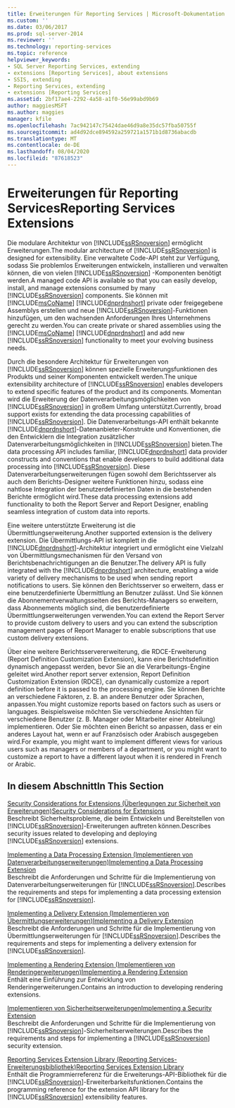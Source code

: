 ```yaml
---
title: Erweiterungen für Reporting Services | Microsoft-Dokumentation
ms.custom: ''
ms.date: 03/06/2017
ms.prod: sql-server-2014
ms.reviewer: ''
ms.technology: reporting-services
ms.topic: reference
helpviewer_keywords:
- SQL Server Reporting Services, extending
- extensions [Reporting Services], about extensions
- SSIS, extending
- Reporting Services, extending
- extensions [Reporting Services]
ms.assetid: 2bf17ae4-2292-4a58-a1f0-56e99abd9b69
author: maggiesMSFT
ms.author: maggies
manager: kfile
ms.openlocfilehash: 7ac942147c75424dae46d9a8e35dc57fba50755f
ms.sourcegitcommit: ad4d92dce894592a259721a1571b1d8736abacdb
ms.translationtype: MT
ms.contentlocale: de-DE
ms.lasthandoff: 08/04/2020
ms.locfileid: "87618523"
---
```

# <a name="reporting-services-extensions"></a><span data-ttu-id="b7d45-102">Erweiterungen für Reporting Services</span><span class="sxs-lookup"><span data-stu-id="b7d45-102">Reporting Services Extensions</span></span>
  <span data-ttu-id="b7d45-103">Die modulare Architektur von [!INCLUDE[ssRSnoversion](../../includes/ssrsnoversion-md.md)] ermöglicht Erweiterungen.</span><span class="sxs-lookup"><span data-stu-id="b7d45-103">The modular architecture of [!INCLUDE[ssRSnoversion](../../includes/ssrsnoversion-md.md)] is designed for extensibility.</span></span> <span data-ttu-id="b7d45-104">Eine verwaltete Code-API steht zur Verfügung, sodass Sie problemlos Erweiterungen entwickeln, installieren und verwalten können, die von vielen [!INCLUDE[ssRSnoversion](../../includes/ssrsnoversion-md.md)] -Komponenten benötigt werden.</span><span class="sxs-lookup"><span data-stu-id="b7d45-104">A managed code API is available so that you can easily develop, install, and manage extensions consumed by many [!INCLUDE[ssRSnoversion](../../includes/ssrsnoversion-md.md)] components.</span></span> <span data-ttu-id="b7d45-105">Sie können mit [!INCLUDE[msCoName](../../includes/msconame-md.md)] [!INCLUDE[dnprdnshort](../../includes/dnprdnshort-md.md)] private oder freigegebene Assemblys erstellen und neue [!INCLUDE[ssRSnoversion](../../includes/ssrsnoversion-md.md)]-Funktionen hinzufügen, um den wachsenden Anforderungen Ihres Unternehmens gerecht zu werden.</span><span class="sxs-lookup"><span data-stu-id="b7d45-105">You can create private or shared assemblies using the [!INCLUDE[msCoName](../../includes/msconame-md.md)] [!INCLUDE[dnprdnshort](../../includes/dnprdnshort-md.md)] and add new [!INCLUDE[ssRSnoversion](../../includes/ssrsnoversion-md.md)] functionality to meet your evolving business needs.</span></span>  
  
 <span data-ttu-id="b7d45-106">Durch die besondere Architektur für Erweiterungen von [!INCLUDE[ssRSnoversion](../../includes/ssrsnoversion-md.md)] können spezielle Erweiterungsfunktionen des Produkts und seiner Komponenten entwickelt werden.</span><span class="sxs-lookup"><span data-stu-id="b7d45-106">The unique extensibility architecture of [!INCLUDE[ssRSnoversion](../../includes/ssrsnoversion-md.md)] enables developers to extend specific features of the product and its components.</span></span> <span data-ttu-id="b7d45-107">Momentan wird die Erweiterung der Datenverarbeitungsmöglichkeiten von [!INCLUDE[ssRSnoversion](../../includes/ssrsnoversion-md.md)] in großem Umfang unterstützt.</span><span class="sxs-lookup"><span data-stu-id="b7d45-107">Currently, broad support exists for extending the data processing capabilities of [!INCLUDE[ssRSnoversion](../../includes/ssrsnoversion-md.md)].</span></span> <span data-ttu-id="b7d45-108">Die Datenverarbeitungs-API enthält bekannte [!INCLUDE[dnprdnshort](../../includes/dnprdnshort-md.md)]-Datenanbieter-Konstrukte und Konventionen, die den Entwicklern die Integration zusätzlicher Datenverarbeitungsmöglichkeiten in [!INCLUDE[ssRSnoversion](../../includes/ssrsnoversion-md.md)] bieten.</span><span class="sxs-lookup"><span data-stu-id="b7d45-108">The data processing API includes familiar, [!INCLUDE[dnprdnshort](../../includes/dnprdnshort-md.md)] data provider constructs and conventions that enable developers to build additional data processing into [!INCLUDE[ssRSnoversion](../../includes/ssrsnoversion-md.md)].</span></span> <span data-ttu-id="b7d45-109">Diese Datenverarbeitungserweiterungen fügen sowohl dem Berichtsserver als auch dem Berichts-Designer weitere Funktionen hinzu, sodass eine nahtlose Integration der benutzerdefinierten Daten in die bestehenden Berichte ermöglicht wird.</span><span class="sxs-lookup"><span data-stu-id="b7d45-109">These data processing extensions add functionality to both the Report Server and Report Designer, enabling seamless integration of custom data into reports.</span></span>  
  
 <span data-ttu-id="b7d45-110">Eine weitere unterstützte Erweiterung ist die Übermittlungserweiterung.</span><span class="sxs-lookup"><span data-stu-id="b7d45-110">Another supported extension is the delivery extension.</span></span> <span data-ttu-id="b7d45-111">Die Übermittlungs-API ist komplett in die [!INCLUDE[dnprdnshort](../../includes/dnprdnshort-md.md)]-Architektur integriert und ermöglicht eine Vielzahl von Übermittlungsmechanismen für den Versand von Berichtsbenachrichtigungen an die Benutzer.</span><span class="sxs-lookup"><span data-stu-id="b7d45-111">The delivery API is fully integrated with the [!INCLUDE[dnprdnshort](../../includes/dnprdnshort-md.md)] architecture, enabling a wide variety of delivery mechanisms to be used when sending report notifications to users.</span></span> <span data-ttu-id="b7d45-112">Sie können den Berichtsserver so erweitern, dass er eine benutzerdefinierte Übermittlung an Benutzer zulässt. Und Sie können die Abonnementverwaltungsseiten des Berichts-Managers so erweitern, dass Abonnements möglich sind, die benutzerdefinierte Übermittlungserweiterungen verwenden.</span><span class="sxs-lookup"><span data-stu-id="b7d45-112">You can extend the Report Server to provide custom delivery to users and you can extend the subscription management pages of Report Manager to enable subscriptions that use custom delivery extensions.</span></span>  
  
 <span data-ttu-id="b7d45-113">Über eine weitere Berichtsservererweiterung, die RDCE-Erweiterung (Report Definition Customization Extension), kann eine Berichtsdefinition dynamisch angepasst werden, bevor Sie an die Verarbeitungs-Engine geleitet wird.</span><span class="sxs-lookup"><span data-stu-id="b7d45-113">Another report server extension, Report Definition Customization Extension (RDCE), can dynamically customize a report definition before it is passed to the processing engine.</span></span> <span data-ttu-id="b7d45-114">Sie können Berichte an verschiedene Faktoren, z. B. an andere Benutzer oder Sprachen, anpassen.</span><span class="sxs-lookup"><span data-stu-id="b7d45-114">You might customize reports based on factors such as users or languages.</span></span> <span data-ttu-id="b7d45-115">Beispielsweise möchten Sie verschiedene Ansichten für verschiedene Benutzer (z. B. Manager oder Mitarbeiter einer Abteilung) implementieren. Oder Sie möchten einen Bericht so anpassen, dass er ein anderes Layout hat, wenn er auf Französisch oder Arabisch ausgegeben wird.</span><span class="sxs-lookup"><span data-stu-id="b7d45-115">For example, you might want to implement different views for various users such as managers or members of a department, or you might want to customize a report to have a different layout when it is rendered in French or Arabic.</span></span>  
  
## <a name="in-this-section"></a><span data-ttu-id="b7d45-116">In diesem Abschnitt</span><span class="sxs-lookup"><span data-stu-id="b7d45-116">In This Section</span></span>  
 [<span data-ttu-id="b7d45-117">Security Considerations for Extensions (Überlegungen zur Sicherheit von Erweiterungen)</span><span class="sxs-lookup"><span data-stu-id="b7d45-117">Security Considerations for Extensions</span></span>](security-considerations-for-extensions.md)  
 <span data-ttu-id="b7d45-118">Beschreibt Sicherheitsprobleme, die beim Entwickeln und Bereitstellen von [!INCLUDE[ssRSnoversion](../../includes/ssrsnoversion-md.md)]-Erweiterungen auftreten können.</span><span class="sxs-lookup"><span data-stu-id="b7d45-118">Describes security issues related to developing and deploying [!INCLUDE[ssRSnoversion](../../includes/ssrsnoversion-md.md)] extensions.</span></span>  
  
 [<span data-ttu-id="b7d45-119">Implementing a Data Processing Extension (Implementieren von Datenverarbeitungserweiterungen)</span><span class="sxs-lookup"><span data-stu-id="b7d45-119">Implementing a Data Processing Extension</span></span>](data-processing/implementing-a-data-processing-extension.md)  
 <span data-ttu-id="b7d45-120">Beschreibt die Anforderungen und Schritte für die Implementierung von Datenverarbeitungserweiterungen für [!INCLUDE[ssRSnoversion](../../includes/ssrsnoversion-md.md)].</span><span class="sxs-lookup"><span data-stu-id="b7d45-120">Describes the requirements and steps for implementing a data processing extension for [!INCLUDE[ssRSnoversion](../../includes/ssrsnoversion-md.md)].</span></span>  
  
 [<span data-ttu-id="b7d45-121">Implementing a Delivery Extension (Implementieren von Übermittlungserweiterungen)</span><span class="sxs-lookup"><span data-stu-id="b7d45-121">Implementing a Delivery Extension</span></span>](delivery-extension/implementing-a-delivery-extension.md)  
 <span data-ttu-id="b7d45-122">Beschreibt die Anforderungen und Schritte für die Implementierung von Übermittlungserweiterungen für [!INCLUDE[ssRSnoversion](../../includes/ssrsnoversion-md.md)].</span><span class="sxs-lookup"><span data-stu-id="b7d45-122">Describes the requirements and steps for implementing a delivery extension for [!INCLUDE[ssRSnoversion](../../includes/ssrsnoversion-md.md)].</span></span>  
  
 [<span data-ttu-id="b7d45-123">Implementing a Rendering Extension (Implementieren von Renderingerweiterungen)</span><span class="sxs-lookup"><span data-stu-id="b7d45-123">Implementing a Rendering Extension</span></span>](rendering-extension/implementing-a-rendering-extension.md)  
 <span data-ttu-id="b7d45-124">Enthält eine Einführung zur Entwicklung von Renderingerweiterungen.</span><span class="sxs-lookup"><span data-stu-id="b7d45-124">Contains an introduction to developing rendering extensions.</span></span>  
  
 [<span data-ttu-id="b7d45-125">Implementieren von Sicherheitserweiterungen</span><span class="sxs-lookup"><span data-stu-id="b7d45-125">Implementing a Security Extension</span></span>](security-extension/implementing-a-security-extension.md)  
 <span data-ttu-id="b7d45-126">Beschreibt die Anforderungen und Schritte für die Implementierung von [!INCLUDE[ssRSnoversion](../../includes/ssrsnoversion-md.md)]-Sicherheitserweiterungen.</span><span class="sxs-lookup"><span data-stu-id="b7d45-126">Describes the requirements and steps for implementing a [!INCLUDE[ssRSnoversion](../../includes/ssrsnoversion-md.md)] security extension.</span></span>  
  
 [<span data-ttu-id="b7d45-127">Reporting Services Extension Library (Reporting Services-Erweiterungsbibliothek)</span><span class="sxs-lookup"><span data-stu-id="b7d45-127">Reporting Services Extension Library</span></span>](reporting-services-extension-library.md)  
 <span data-ttu-id="b7d45-128">Enthält die Programmierreferenz für die Erweiterungs-API-Bibliothek für die [!INCLUDE[ssRSnoversion](../../includes/ssrsnoversion-md.md)]-Erweiterbarkeitsfunktionen.</span><span class="sxs-lookup"><span data-stu-id="b7d45-128">Contains the programming reference for the extension API library for the [!INCLUDE[ssRSnoversion](../../includes/ssrsnoversion-md.md)] extensibility features.</span></span>  
  
  
